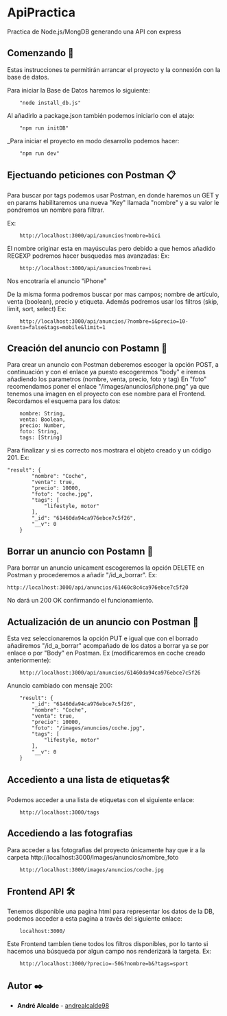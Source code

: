 # ApiPractica

Practica de Node.js/MongDB generando una API con express

## Comenzando 🚀

Estas instrucciones te permitirán arrancar el proyecto y la connexión con la base de datos.

Para iniciar la Base de Datos haremos lo siguiente:

```
    "node install_db.js"
```

Al añadirlo a package.json también podemos iniciarlo con el atajo:

```
    "npm run initDB"  
```

_Para iniciar el proyecto en modo desarrollo podemos hacer: 

```
    "npm run dev"  
```

## Ejectuando peticiones con Postman 📋

Para buscar por tags podemos usar Postman, en donde haremos un GET y en params habilitaremos una nueva "Key" llamada "nombre" y a su valor le pondremos un nombre para filtrar.

Ex:

```
    http://localhost:3000/api/anuncios?nombre=bici
```

El nombre originar esta en mayúsculas pero debido a que hemos añadido REGEXP podremos hacer busquedas mas avanzadas:
Ex:

```
    http://localhost:3000/api/anuncios?nombre=i
```

Nos encotraría el anuncio "iPhone"

De la misma forma podremos buscar por mas campos; nombre de artículo, venta (boolean), precio y etiqueta. Además podremos usar los filtros (skip, limit, sort, select)
Ex:

```
    http://localhost:3000/api/anuncios/?nombre=i&precio=10-&venta=false&tags=mobile&limit=1
```

## Creación del anuncio con Postamn 🔧

Para crear un anuncio con Postman deberemos escoger la opción POST, a continuación y con el enlace ya puesto escogeremos "body" e iremos añadiendo los parametros (nombre, venta, precio, foto y tag)
En "foto" recomendamos poner el enlace "/images/anuncios/iphone.png" ya que tenemos una imagen en el proyecto con ese nombre para el Frontend.
Recordamos el esquema para los datos:

```
    nombre: String,
    venta: Boolean,
    precio: Number,
    foto: String,
    tags: [String]
```

Para finalizar y si es correcto nos mostrara el objeto creado y un código 201.
Ex:

````
"result": {
        "nombre": "Coche",
        "venta": true,
        "precio": 10000,
        "foto": "coche.jpg",
        "tags": [
            "lifestyle, motor"
        ],
        "_id": "61460da94ca976ebce7c5f26",
        "__v": 0
    }
````
## Borrar un anuncio con Postamn 🔧

Para borrar un anuncio unicament escogeremos la opción DELETE en Postman y procederemos a añadir "/id_a_borrar".
Ex:

```
http://localhost:3000/api/anuncios/61460c8c4ca976ebce7c5f20
```

No dará un 200 OK confirmando el funcionamiento.

## Actualización de un anuncio con Postman 🔧

Esta vez seleccionaremos la opción PUT e igual que con el borrado añadiremos "/id_a_borrar" acompañado de los datos a borrar ya se por enlace o por "Body" en Postman.
Ex (modificaremos en coche creado anteriormente):

```
    http://localhost:3000/api/anuncios/61460da94ca976ebce7c5f26
```

Anuncio cambiado con mensaje 200:

```
    "result": {
        "_id": "61460da94ca976ebce7c5f26",
        "nombre": "Coche",
        "venta": true,
        "precio": 10000,
        "foto": "/images/anuncios/coche.jpg",
        "tags": [
            "lifestyle, motor"
        ],
        "__v": 0
    }
```

## Accediento a una lista de etiquetas🛠️

Podemos acceder a una lista de etiquetas con el siguiente enlace:

```
    http://localhost:3000/tags
```
## Accediendo a las fotografias 

Para acceder a las fotografias del proyecto únicamente  hay que ir a la carpeta http://localhost:3000/images/anuncios/nombre_foto

```
    http://localhost:3000/images/anuncios/coche.jpg
```

## Frontend API 🛠️

Tenemos disponible una pagina html para representar los datos de la DB, podemos acceder a esta pagina a través del siguiente enlace:

````
    localhost:3000/
````

Este Frontend tambíen tiene todos los filtros disponibles, por lo tanto si hacemos una búsqueda por algun campo nos renderizarà la targeta.
Ex:

````
    http://localhost:3000/?precio=-50&?nombre=b&?tags=sport
````
## Autor ✒️

* **André Alcalde** - [andrealcalde98](https://github.com/andrealcalde98)


